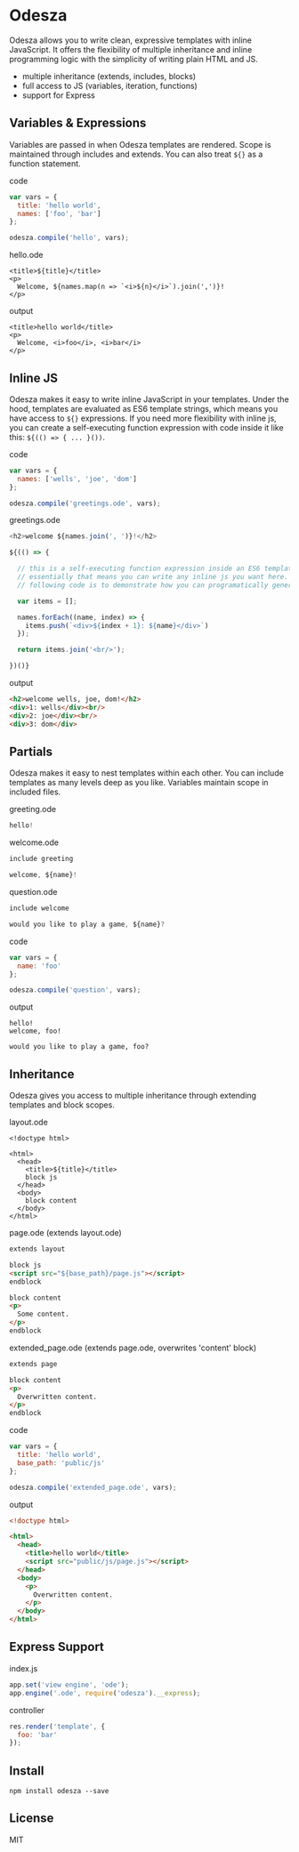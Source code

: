 # Odesza

Odesza allows you to write clean, expressive templates with inline JavaScript.  It offers the flexibility of multiple inheritance and inline programming logic with the simplicity of writing plain HTML and JS.

- multiple inheritance (extends, includes, blocks)
- full access to JS (variables, iteration, functions)
- support for Express

## Variables & Expressions
Variables are passed in when Odesza templates are rendered. Scope is maintained through includes and extends.  You can also treat `${}` as a function statement.

code
```javascript
var vars = {
  title: 'hello world',
  names: ['foo', 'bar']
};

odesza.compile('hello', vars);
```
hello.ode
```
<title>${title}</title>
<p>
  Welcome, ${names.map(n => `<i>${n}</i>`).join(',')}!
</p>
```
output
```
<title>hello world</title>
<p>
  Welcome, <i>foo</i>, <i>bar</i>
</p>
```

## Inline JS
Odesza makes it easy to write inline JavaScript in your templates.  Under the hood, templates are evaluated as ES6 template strings, which means you have access to `${}` expressions.  If you need more flexibility with inline js, you can create a self-executing function expression with code inside it like this: `${(() => { ... }())`.

code
```javascript
var vars = {
  names: ['wells', 'joe', 'dom']
};

odesza.compile('greetings.ode', vars);
```
greetings.ode
```javascript
<h2>welcome ${names.join(', ')}!</h2>

${(() => {

  // this is a self-executing function expression inside an ES6 template string.
  // essentially that means you can write any inline js you want here. the
  // following code is to demonstrate how you can programatically generate HTML.

  var items = [];

  names.forEach((name, index) => {
    items.push(`<div>${index + 1}: ${name}</div>`)
  });

  return items.join('<br/>');

})()}
```
output
```html
<h2>welcome wells, joe, dom!</h2>
<div>1: wells</div><br/>
<div>2: joe</div><br/>
<div>3: dom</div>
```

## Partials
Odesza makes it easy to nest templates within each other.  You can include templates as many levels deep as you like. Variables maintain scope in included files.

greeting.ode
```javascript
hello!
```
welcome.ode
```javascript
include greeting

welcome, ${name}!
```
question.ode
```javascript
include welcome

would you like to play a game, ${name}?
```
code
```javascript
var vars = {
  name: 'foo'
};

odesza.compile('question', vars);
```
output
```
hello!
welcome, foo!

would you like to play a game, foo?
```

## Inheritance
Odesza gives you access to multiple inheritance through extending templates and block scopes.  

layout.ode
```jade
<!doctype html>

<html>
  <head>
    <title>${title}</title>
    block js
  </head>
  <body>
    block content
  </body>
</html>
```
page.ode (extends layout.ode)
```html
extends layout

block js
<script src="${base_path}/page.js"></script>
endblock

block content
<p>
  Some content.
</p>
endblock
```
extended_page.ode (extends page.ode, overwrites 'content' block)
```html
extends page

block content
<p>
  Overwritten content.
</p>
endblock
```
code
```javascript
var vars = {
  title: 'hello world',
  base_path: 'public/js'
};

odesza.compile('extended_page.ode', vars);
```
output
```html
<!doctype html>

<html>
  <head>
    <title>hello world</title>
    <script src="public/js/page.js"></script>
  </head>
  <body>
    <p>
      Overwritten content.
    </p>
  </body>
</html>
```

## Express Support
index.js
```javascript
app.set('view engine', 'ode');
app.engine('.ode', require('odesza').__express);
```
controller
```javascript
res.render('template', {
  foo: 'bar'
});
```

## Install
```
npm install odesza --save
```

## License
MIT
